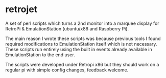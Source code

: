 # retrojet

A set of perl scripts which turns a 2nd monitor into a marquee display for RetroPi & EmulationStation (ubuntu/x86 and Raspberry Pi).

The main reason I wrote these scripts was because previous tools I found required modifications to EmulationStation itself which is not necessary. These scripts run entirely using the built in events already available in EmulationStation to the end user.

The scripts were developed under Retropi x86 but they should work on a regular pi with simple config changes, feedback welcome.
